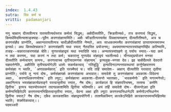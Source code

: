 ```yaml
---
index:  1.4.43
sutra:  दिवः कर्म च
vritti:  padamanjari
---
```


	ननु चाक्षान् दीव्यतीत्यत्र पातयतीत्यर्थस्तत्र कर्मत्वं सिद्धम्; अक्षैर्दीव्यतीति, क्रिडतीत्यर्थः, तत्र करणत्वं सिद्धम्, किमर्थमिदमित्याशाङ्क्याह--पूर्वेण करणसंज्ञायामिति। अक्षैः क्रीडतीत्यस्यामेव विवक्षायामक्षान् दीव्यतीतीष्यते, अत्र च करणसंज्ञैव प्राप्नोति, अक्षान्पातयतीत्यत्र चार्थेऽक्षैर्दीव्यतीति नेष्यते, अतः साधकतमस्यैव करणसंज्ञायां प्राप्तायामयमारम्भ इत्यर्थः। अथ किमर्थश्चकारः? करणसंज्ञापि यथा स्यात् नैतदस्ति प्रयोजनम्; वक्ष्यमाणमन्यतरस्यांग्रहणमिहैव करिष्यामि, तत्राह--चकारात्करणसंज्ञं चेति। युगपत्संज्ञाद्वयं यथा स्यादिति भावः। अन्यतरस्यांग्रहणे तु पर्यायः स्यात्--यदा कर्म न तदा करणम्, यदा करणं न तदा कर्म; चकारात्तु युगपदेव संज्ञाद्वयं भवतीत्यर्थः। यौगपद्यप्रयोजनं मनसा दीव्यतीति कर्मत्वादण् प्रत्ययः, करणत्वाच्च तृतीयाठमनसः संज्ञायाम्` इत्यलुक्-मनसा देवः। इह चाक्षैर्देवयते देवदत्तो यज्ञदत्तेनेति, अक्षैरिति तृतीयाप्रयोगेऽपि धातोः सकर्मकत्वाद् `गतिबुद्धि` इत्यादिनाऽण्यन्तावस्थायां कर्त्तुर्यज्ञदत्तस्य कर्मसंज्ञा न भवति, `अणावकर्मकात्` इति परस्मैपदं च। यदि तर्हि समावेशः- अक्षान् दीव्यतीति परत्वात् तृतीया प्राप्नोति; पर्याये तु नायं दोषः, कर्मसंज्ञापक्षे करणसंज्ञाया अभावात्। समावेशे तु करणसंज्ञाया अवकाशः-विदेवना अक्षाः, `करणाधिकरणयोश्च` इति ल्युट्; कर्मसंज्ञाया अवकाशः-दीव्यन्ते भवताक्षाः, `भावकर्मणोः` इति यगात्मनेपदे; अक्षानित्यत्र भयसंज्ञाकार्यप्रसङ्गे परत्वात्तृतीया स्यात्, नैष दोषः; कार्यकालं हि संज्ञापरिभाषम्, ततश्च `कर्मणि द्वितीया` इत्यत्र यदस्योपस्थानं तदनवकाशमिति द्वितीया भविष्यति। अयं तर्हि समावेशे दोषः- दीव्यन्तेऽक्षा इति कर्मण्यभिहितेऽपि करणस्यानभिहितत्वात्तृतीया स्यात्, देवना अक्षा इति ल्युटा करणस्याभिधानेऽपि कर्मणोऽनभिधानेन द्वितीया स्यात्? नैष दोषः; एकैव कारकशक्तिः संज्ञाद्वययोगिनी। ततश्यैकस्मिन् कारकेऽभिहिते कारकान्तरमप्यभिहितमेव भवति; शक्तेरेकत्वात्।।
	पदमञ्जरी
